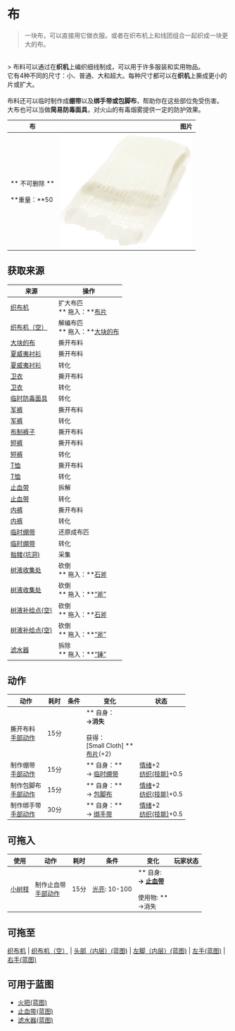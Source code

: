 # 布  
> 一块布，可以直接用它做衣服。或者在织布机上和线团组合一起织成一块更大的布。  
<br>  
> 布料可以通过在<b>织机</b>上编织细线制成，可以用于许多服装和实用物品。<br>它有4种不同的尺寸：小、普通、大和超大。每种尺寸都可以在<b>织机</b>上撕成更小的片或扩大。<br><br>布料还可以临时制作成<b>绷带</b>以及<b>绑手带或包脚布</b>，帮助你在这些部位免受伤害。<br>大布也可以当做<b>简易防毒面具</b>，对火山的有毒烟雾提供一定的防护效果。<br>  
  
  布  |   图片   
 ----  |  ----:   
 ** 不可删除 **<br><br>**重量：**50  |  <img decoding="async" src="Sprite/Cloth.png" href="a.md" style="max-width:300px;max-height:300px;">   
  
## 获取来源  
来源  |  操作  
----  |  ----  
[织布机](Loom.md)  |  扩大布匹<br>** 拖入：**[布片](ClothSmall.md)  
[织布机（空）](LoomEmpty.md)  |  解编布匹<br>** 拖入：**[大块的布](ClothLarge.md)  
[大块的布](ClothLarge.md)  |  撕开布料  
[夏威夷衬衫](HawaiianShirt.md)  |  撕开布料  
[夏威夷衬衫](HawaiianShirt.md)  |  转化  
[卫衣](HoodieRetromation.md)  |  撕开布料  
[卫衣](HoodieRetromation.md)  |  转化  
[临时防毒面具](MaskMakeshift.md)  |  转化  
[军裤](MilitaryPants.md)  |  撕开布料  
[军裤](MilitaryPants.md)  |  转化  
[布制裤子](PantsCloth.md)  |  撕开布料  
[短裤](Shorts.md)  |  撕开布料  
[短裤](Shorts.md)  |  转化  
[T恤](T-Shirt.md)  |  撕开布料  
[T恤](T-Shirt.md)  |  转化  
[止血带](Tourniquet.md)  |  拆解  
[止血带](Tourniquet.md)  |  转化  
[内裤](Underwear.md)  |  撕开布料  
[内裤](Underwear.md)  |  转化  
[临时绷带](ImprovisedDressing.md)  |  还原成布匹  
[临时绷带](ImprovisedDressing.md)  |  转化  
[骷髅(坑洞)](Skeleton.md)  |  采集  
[树液收集处](PalmTreeSapStation.md)  |  砍倒<br>** 拖入：**[石斧](StoneAxe.md)  
[树液收集处](PalmTreeSapStation.md)  |  砍倒<br>** 拖入：**[“斧”](tag_Axe.md)  
[树液补给点(空)](PalmTreeSapStationEmpty.md)  |  砍倒<br>** 拖入：**[石斧](StoneAxe.md)  
[树液补给点(空)](PalmTreeSapStationEmpty.md)  |  砍倒<br>** 拖入：**[“斧”](tag_Axe.md)  
[滤水器](WaterFilter.md)  |  拆除<br>** 拖入：**[“锤”](tag_Hammer.md)  
## 动作  
动作  |  耗时  |  条件  |  变化  |  状态  
----  |  ----  |  ----  |  ----  |  ----  
撕开布料<br>[手部动作](HandAction.md)  |  15分  |    |  ** 自身：**<br>→消失<br><br>** 获得： **<br>** [Small Cloth] **<br>  [布片](ClothSmall.md)(+2)<br>  |    
制作绷带<br>[手部动作](HandAction.md)  |  15分  |    |  ** 自身：**<br>→ [临时绷带](ImprovisedDressing.md)  |  [情绪](Morale.md)+2<br>[纺织(技能)](Skill_Tailoring.md)+0.5  
制作包脚布<br>[手部动作](HandAction.md)  |  15分  |    |  ** 自身：**<br>→ [包脚布](FootWrappings.md)  |  [情绪](Morale.md)+2<br>[纺织(技能)](Skill_Tailoring.md)+0.5  
制作绑手带<br>[手部动作](HandAction.md)  |  30分  |    |  ** 自身：**<br>→ [绑手带](HandWrappings.md)  |  [情绪](Morale.md)+2<br>[纺织(技能)](Skill_Tailoring.md)+0.5  
## 可拖入  
使用  |  动作  |  耗时  |  条件  |  变化  |  玩家状态  
----  |  ----  |  ----  |  ----  |  ----  |  ----  
[小树枝](Sticks.md)  |  制作止血带<br>[手部动作](HandAction.md)  |  15分  |  [光亮](Light.md): 10-100  |  ** 自身: **<br>→ [止血带](Tourniquet.md)<br><br>** 使用物: **<br>→消失  |    
## 可拖至  
[织布机](Loom.md) | [织布机（空）](LoomEmpty.md) | [头部（内层）(蓝图)](InnerHeadBlueprint.md) | [左脚（内层）(蓝图)](InnerLeftFootBlueprint.md) | [左手(蓝图)](LeftHandBlueprint.md) | [右手(蓝图)](RightHandBlueprint.md)  
## 可用于蓝图  
- [火把(蓝图)](Bp_Torch.md)  
- [止血带(蓝图)](Bp_Tourniquet.md)  
- [滤水器(蓝图)](Bp_WaterFilter.md)  
  
  


<script>document.title="布 - 卡牌生存百科 Card Survival Wiki";</script>